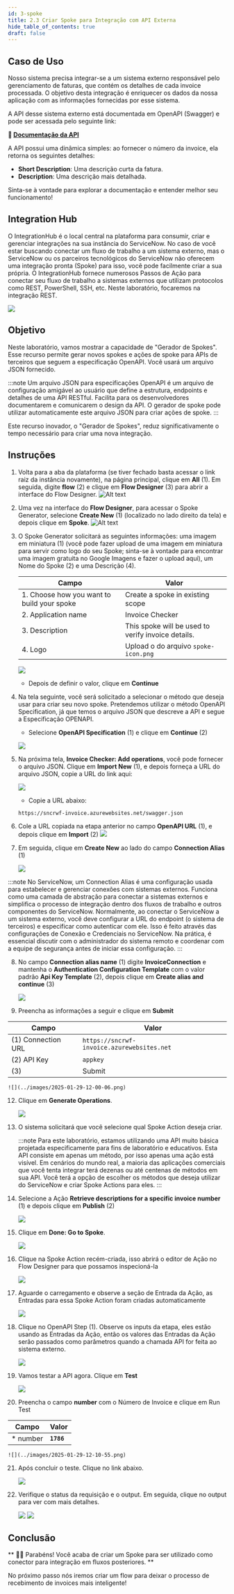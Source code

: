 ```yaml
---
id: 3-spoke
title: 2.3 Criar Spoke para Integração com API Externa
hide_table_of_contents: true
draft: false
---
```


## Caso de Uso

Nosso sistema precisa integrar-se a um sistema externo responsável pelo gerenciamento de faturas, que contém os detalhes de cada invoice processada. O objetivo desta integração é enriquecer os dados da nossa aplicação com as informações fornecidas por esse sistema.

A API desse sistema externo está documentada em OpenAPI (Swagger) e pode ser acessada pelo seguinte link:

**🔗 [Documentação da API](https://sncrwf-invoice.azurewebsites.net/api-docs)**

A API possui uma dinâmica simples: ao fornecer o número da invoice, ela retorna os seguintes detalhes:

- **Short Description**: Uma descrição curta da fatura.
- **Description**: Uma descrição mais detalhada.

Sinta-se à vontade para explorar a documentação e entender melhor seu funcionamento!

## Integration Hub

O IntegrationHub é o local central na plataforma para consumir, criar e gerenciar integrações na sua instância do ServiceNow. No caso de você estar buscando conectar um fluxo de trabalho a um sistema externo, mas o ServiceNow ou os parceiros tecnológicos do ServiceNow não oferecem uma integração pronta (Spoke) para isso, você pode facilmente criar a sua própria. O IntegrationHub fornece numerosos Passos de Ação para conectar seu fluxo de trabalho a sistemas externos que utilizam protocolos como REST, PowerShell, SSH, etc. Neste laboratório, focaremos na integração REST.

![](../images/2025-01-29-11-09-14.png)

## Objetivo

Neste laboratório, vamos mostrar a capacidade de "Gerador de Spokes". Esse recurso permite gerar novos spokes e ações de spoke para APIs de terceiros que seguem a especificação OpenAPI. Você usará um arquivo JSON fornecido.

:::note
Um arquivo JSON para especificações OpenAPI é um arquivo de configuração amigável ao usuário que define a estrutura, endpoints e detalhes de uma API RESTful. Facilita para os desenvolvedores documentarem e comunicarem o design da API. O gerador de spoke pode utilizar automaticamente este arquivo JSON para criar ações de spoke.
:::

Este recurso inovador, o "Gerador de Spokes", reduz significativamente o tempo necessário para criar uma nova integração.


## Instruções

1. Volta para a aba da plataforma (se tiver fechado basta acessar o link raiz da instância novamente), na página principal, clique em **All** (1). Em seguida, digite **flow** (2) e clique em **Flow Designer** (3) para abrir a interface do Flow Designer.
   ![Alt text](../images/2023-09-21_07-13-57.png)

2. Uma vez na interface do **Flow Designer**, para acessar o Spoke Generator, selecione **Create New** (1) (localizado no lado direito da tela) e depois clique em **Spoke**.
   ![Alt text](../images/2023-09-21_07-19-21.png)

3. O Spoke Generator solicitará as seguintes informações: uma imagem em miniatura (1) (você pode fazer upload de uma imagem em miniatura para servir como logo do seu Spoke; sinta-se à vontade para encontrar uma imagem gratuita no Google Imagens e fazer o upload aqui), um Nome do Spoke (2) e uma Descrição (4).

   | Campo         | Valor                                                        |
   |---------------|--------------------------------------------------------------|
   | 1. Choose how you want to build your spoke | Create a spoke in existing scope   |
   | 2. Application name | Invoice Checker                                              |
   | 3. Description     | This spoke will be used to verify invoice details. |
   | 4. Logo | Upload o do arquivo `spoke-icon.png`    |

    ![](../images/2025-01-29-11-18-42.png)

   - Depois de definir o valor, clique em **Continue**

4. Na tela seguinte, você será solicitado a selecionar o método que deseja usar para criar seu novo spoke. Pretendemos utilizar o método OpenAPI Specification, já que temos o arquivo JSON que descreve a API e segue a Especificação OPENAPI.
   * Selecione **OpenAPI Specification** (1) e clique em **Continue** (2)

    ![](../images/2025-01-29-11-19-49.png)

5. Na próxima tela, **Invoice Checker: Add operations**, você pode fornecer o arquivo JSON. Clique em **Import New** (1), e depois forneça a URL do arquivo JSON, copie a URL do link aqui: 

    ![](../images/2025-01-29-11-42-22.png)
   
   - Copie a URL abaixo:

   ```
   https://sncrwf-invoice.azurewebsites.net/swagger.json
   ```

6. Cole a URL copiada na etapa anterior no campo **OpenAPI URL** (1), e depois clique em **Import** (2)
   ![](../images/2025-01-29-11-42-04.png)


7.  Em seguida, clique em **Create New** ao lado do campo **Connection Alias** (1)

    ![](../images/2025-01-29-11-43-58.png)

   :::note
   No ServiceNow, um Connection Alias é uma configuração usada para estabelecer e gerenciar conexões com sistemas externos. Funciona como uma camada de abstração para conectar a sistemas externos e simplifica o processo de integração dentro dos fluxos de trabalho e outros componentes do ServiceNow. Normalmente, ao conectar o ServiceNow a um sistema externo, você deve configurar a URL do endpoint (o sistema de terceiros) e especificar como autenticar com ele. Isso é feito através das configurações de Conexão e Credenciais no ServiceNow. Na prática, é essencial discutir com o administrador do sistema remoto e coordenar com a equipe de segurança antes de iniciar essa configuração.
   :::

8.  No campo **Connection alias name** (1) digite **InvoiceConnection** e mantenha o **Authentication Configuration Template** com o valor padrão **Api Key Template** (2), depois clique em **Create alias and continue** (3)

    ![](../images/2025-01-29-11-44-55.png)

11. Preencha as informações a seguir e clique em **Submit**

   | Campo         | Valor                                                        |
   |---------------|--------------------------------------------------------------|
   | (1) Connection URL | `https://sncrwf-invoice.azurewebsites.net`   |
   | (2) API Key | `appkey`                                    |
   | (3)     | <span className="button-purple">Submit</span> |

    ![](../images/2025-01-29-12-00-06.png)

12. Clique em **Generate Operations**.

    ![](../images/2025-01-29-12-00-53.png)

13. O sistema solicitará que você selecione qual Spoke Action deseja criar.

    :::note
    Para este laboratório, estamos utilizando uma API muito básica projetada especificamente para fins de laboratório e educativos. Esta API consiste em apenas um método, por isso apenas uma ação está visível. Em cenários do mundo real, a maioria das aplicações comerciais que você tenta integrar terá dezenas ou até centenas de métodos em sua API. Você terá a opção de escolher os métodos que deseja utilizar do ServiceNow e criar Spoke Actions para eles.
    :::

14. Selecione a Ação **Retrieve descriptions for a specific invoice number** (1) e depois clique em **Publish** (2)

    ![](../images/2025-01-29-12-01-48.png)


15. Clique em **Done: Go to Spoke**.

    ![](../images/2025-01-29-12-02-26.png)

16. Clique na Spoke Action recém-criada, isso abrirá o editor de Ação no Flow Designer para que possamos inspecioná-la

    ![](../images/2025-01-29-12-02-55.png)

17. Aguarde o carregamento e observe a seção de Entrada da Ação, as Entradas para essa Spoke Action foram criadas automaticamente
    
    ![](../images/2025-01-29-12-06-15.png)

18. Clique no OpenAPI Step (1). Observe os inputs da etapa, eles estão usando as Entradas da Ação, então os valores das Entradas da Ação serão passados como parâmetros quando a chamada API for feita ao sistema externo.

    ![](../images/2025-01-29-12-07-13.png)

19. Vamos testar a API agora. Clique em **Test**

    ![](../images/2025-01-29-12-07-50.png)

20. Preencha o campo **number** com o Número de Invoice e clique em <span className="button-purple">Run Test</span>

   | Campo         | Valor                                                        |
   |---------------|--------------------------------------------------------------|
   | * number | **`1786`**   |

    ![](../images/2025-01-29-12-10-55.png)

21. Após concluir o teste. Clique no link abaixo.

    ![](../images/2025-01-29-12-12-05.png)

22. Verifique o status da requisição e o output. Em seguida, clique no output para ver com mais detalhes.

    ![](../images/2025-01-29-12-13-30.png)
    ![](../images/2025-01-29-12-14-38.png)

## Conclusão

** 🎉🎉 Parabéns! Você acaba de criar um Spoke para ser utilizado como conector para integração em fluxos posteriores. **

No próximo passo nós iremos criar um flow para deixar o processo de recebimento de invoices mais inteligente!
